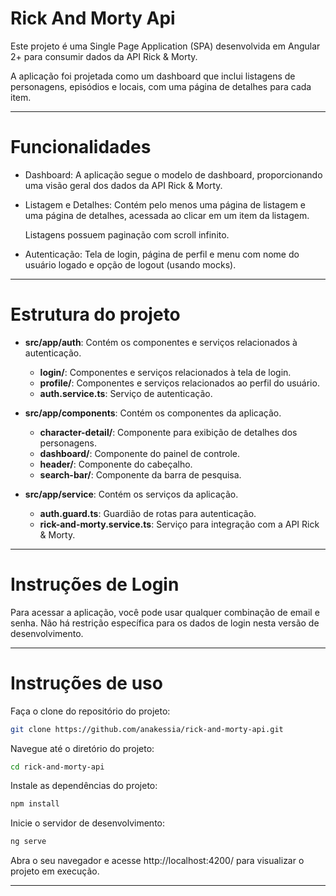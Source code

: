 # Rick And Morty Api
<p>Este projeto é uma Single Page Application (SPA) desenvolvida em Angular 2+ para consumir dados da API Rick & Morty.</p> 
<p>A aplicação foi projetada como um dashboard que inclui listagens de personagens, episódios e locais, com uma página de detalhes para cada item.</p>
<hr>

# Funcionalidades

- Dashboard: A aplicação segue o modelo de dashboard, proporcionando uma visão geral dos dados da API Rick & Morty.
- Listagem e Detalhes: Contém pelo menos uma página de listagem e uma página de detalhes, acessada ao clicar em um item da listagem.
  <p>Listagens possuem paginação com scroll infinito.</p>

- Autenticação: Tela de login, página de perfil e menu com nome do usuário logado e opção de logout (usando mocks).

<hr>

# Estrutura do projeto

- **src/app/auth**: Contém os componentes e serviços relacionados à autenticação.
  - **login/**: Componentes e serviços relacionados à tela de login.
  - **profile/**: Componentes e serviços relacionados ao perfil do usuário.
  - **auth.service.ts**: Serviço de autenticação.

- **src/app/components**: Contém os componentes da aplicação.
  - **character-detail/**: Componente para exibição de detalhes dos personagens.
  - **dashboard/**: Componente do painel de controle.
  - **header/**: Componente do cabeçalho.
  - **search-bar/**: Componente da barra de pesquisa.
    
- **src/app/service**: Contém os serviços da aplicação.
  - **auth.guard.ts**: Guardião de rotas para autenticação.
  - **rick-and-morty.service.ts**: Serviço para integração com a API Rick & Morty.
<hr>

# Instruções de Login

Para acessar a aplicação, você pode usar qualquer combinação de email e senha. Não há restrição específica para os dados de login nesta versão de desenvolvimento.
<hr>

# Instruções de uso
  Faça o clone do repositório do projeto:
```sh
git clone https://github.com/anakessia/rick-and-morty-api.git
```

Navegue até o diretório do projeto:
```sh
cd rick-and-morty-api
```

Instale as dependências do projeto:
```sh
npm install
```
Inicie o servidor de desenvolvimento: 
```sh
ng serve
```

Abra o seu navegador e acesse http://localhost:4200/ para visualizar o projeto em execução.
<hr>



